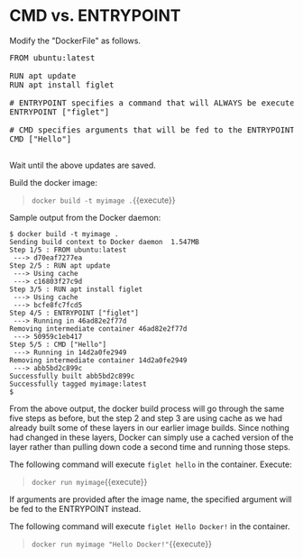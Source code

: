 # CMD vs. ENTRYPOINT

Modify the "DockerFile" as follows.

<pre class="file" data-filename="Dockerfile" data-target="replace">
FROM ubuntu:latest

RUN apt update 
RUN apt install figlet

# ENTRYPOINT specifies a command that will ALWAYS be executed when the container starts.
ENTRYPOINT ["figlet"]

# CMD specifies arguments that will be fed to the ENTRYPOINT
CMD ["Hello"]

</pre>

Wait until the above updates are saved. 

Build the docker image:

> `docker build -t myimage .`{{execute}}

Sample output from the Docker daemon:

```
$ docker build -t myimage .
Sending build context to Docker daemon  1.547MB
Step 1/5 : FROM ubuntu:latest
 ---> d70eaf7277ea
Step 2/5 : RUN apt update
 ---> Using cache
 ---> c16803f27c9d
Step 3/5 : RUN apt install figlet
 ---> Using cache
 ---> bcfe8fc7fcd5
Step 4/5 : ENTRYPOINT ["figlet"]
 ---> Running in 46ad82e2f77d
Removing intermediate container 46ad82e2f77d
 ---> 50959c1eb417
Step 5/5 : CMD ["Hello"]
 ---> Running in 14d2a0fe2949
Removing intermediate container 14d2a0fe2949
 ---> abb5bd2c899c
Successfully built abb5bd2c899c
Successfully tagged myimage:latest
$ 
```

From the above output, the docker build process will go through the same five steps as before, but the step 2 and step 3 are using cache as we had already built some of these layers in our earlier image builds.  Since nothing had changed in these layers, Docker can simply use a cached version of the layer rather than pulling down code a second time and running those steps. 


The following command will execute `figlet hello` in the container.  Execute:

> `docker run myimage`{{execute}}

If arguments are provided after the image name, the specified argument will be fed to the ENTRYPOINT instead. 

The following command will execute `figlet Hello Docker!` in the container.

> `docker run myimage "Hello Docker!"`{{execute}}




